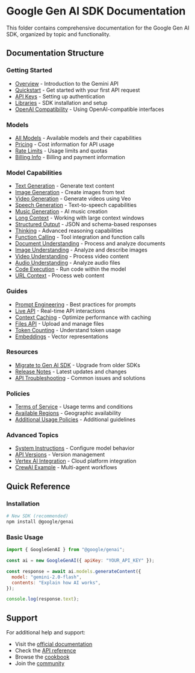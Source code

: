 # Google Gen AI SDK Documentation

This folder contains comprehensive documentation for the Google Gen AI SDK, organized by topic and functionality.

## Documentation Structure

### Getting Started
- [Overview](./overview.md) - Introduction to the Gemini API
- [Quickstart](./quickstart.md) - Get started with your first API request
- [API Keys](./api-keys.md) - Setting up authentication
- [Libraries](./libraries.md) - SDK installation and setup
- [OpenAI Compatibility](./openai-compatibility.md) - Using OpenAI-compatible interfaces

### Models
- [All Models](./all-models.md) - Available models and their capabilities
- [Pricing](./pricing.md) - Cost information for API usage
- [Rate Limits](./rate-limits.md) - Usage limits and quotas
- [Billing Info](./billing-info.md) - Billing and payment information

### Model Capabilities
- [Text Generation](./text-generation.md) - Generate text content
- [Image Generation](./image-generation.md) - Create images from text
- [Video Generation](./video-generation.md) - Generate videos using Veo
- [Speech Generation](./speech-generation.md) - Text-to-speech capabilities
- [Music Generation](./music-generation.md) - AI music creation
- [Long Context](./long-context.md) - Working with large context windows
- [Structured Output](./structured-output.md) - JSON and schema-based responses
- [Thinking](./thinking.md) - Advanced reasoning capabilities
- [Function Calling](./function-calling.md) - Tool integration and function calls
- [Document Understanding](./document-understanding.md) - Process and analyze documents
- [Image Understanding](./image-understanding.md) - Analyze and describe images
- [Video Understanding](./video-understanding.md) - Process video content
- [Audio Understanding](./audio-understanding.md) - Analyze audio files
- [Code Execution](./code-execution.md) - Run code within the model
- [URL Context](./url-context.md) - Process web content

### Guides
- [Prompt Engineering](./prompt-engineering.md) - Best practices for prompts
- [Live API](./live-api.md) - Real-time API interactions
- [Context Caching](./context-caching.md) - Optimize performance with caching
- [Files API](./files-api.md) - Upload and manage files
- [Token Counting](./token-counting.md) - Understand token usage
- [Embeddings](./embeddings.md) - Vector representations

### Resources
- [Migrate to Gen AI SDK](./migrate-to-gen-ai-sdk.md) - Upgrade from older SDKs
- [Release Notes](./release-notes.md) - Latest updates and changes
- [API Troubleshooting](./api-troubleshooting.md) - Common issues and solutions

### Policies
- [Terms of Service](./terms-of-service.md) - Usage terms and conditions
- [Available Regions](./available-regions.md) - Geographic availability
- [Additional Usage Policies](./additional-usage-policies.md) - Additional guidelines

### Advanced Topics
- [System Instructions](./system-instructions.md) - Configure model behavior
- [API Versions](./api-versions.md) - Version management
- [Vertex AI Integration](./vertex-ai-integration.md) - Cloud platform integration
- [CrewAI Example](./crewai-example.md) - Multi-agent workflows

## Quick Reference

### Installation
```bash
# New SDK (recommended)
npm install @google/genai
```

### Basic Usage
```javascript
import { GoogleGenAI } from "@google/genai";

const ai = new GoogleGenAI({ apiKey: "YOUR_API_KEY" });

const response = await ai.models.generateContent({
  model: "gemini-2.0-flash",
  contents: "Explain how AI works",
});

console.log(response.text);
```

## Support

For additional help and support:
- Visit the [official documentation](https://ai.google.dev/gemini-api/docs)
- Check the [API reference](https://ai.google.dev/api)
- Browse the [cookbook](https://ai.google.dev/gemini-api/cookbook)
- Join the [community](https://ai.google.dev/gemini-api/community)
